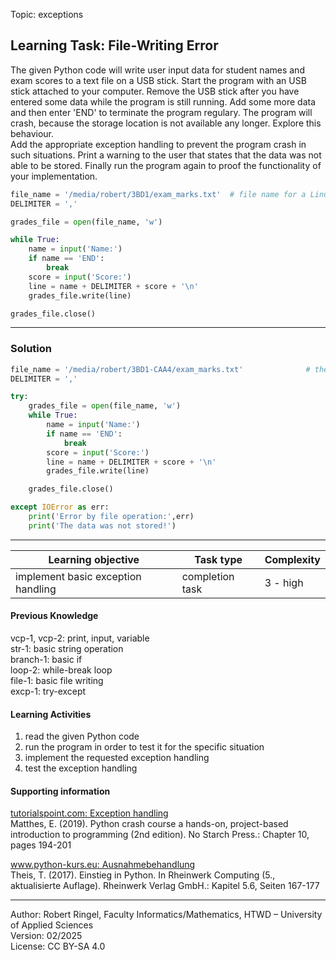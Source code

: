 Topic: exceptions

## Learning Task: File-Writing Error

The given Python code will write user input data for student names and exam scores to a text file on a USB stick.
Start the program with an USB stick attached to your computer. Remove the USB stick after you have entered some data while the program is still running. Add some more data and then enter 'END' to terminate the program regulary. The program will crash, because the storage location is not available any longer. Explore this behaviour.  
Add the appropriate exception handling to prevent the program crash in such situations. Print a warning to the user that states that the data was not able to be stored. Finally run the program again to proof the functionality of your implementation.  

``` python
file_name = '/media/robert/3BD1/exam_marks.txt'  # file name for a Linux USB file
DELIMITER = ','

grades_file = open(file_name, 'w')    

while True:
    name = input('Name:')
    if name == 'END':
        break
    score = input('Score:')
    line = name + DELIMITER + score + '\n'
    grades_file.write(line)

grades_file.close()                    

```

---------------------------------------

### Solution

``` python
file_name = '/media/robert/3BD1-CAA4/exam_marks.txt'              # the file name
DELIMITER = ','

try:
    grades_file = open(file_name, 'w')     
    while True:
        name = input('Name:')
        if name == 'END':
            break
        score = input('Score:')
        line = name + DELIMITER + score + '\n'
        grades_file.write(line)

    grades_file.close()                   

except IOError as err:
    print('Error by file operation:',err)
    print('The data was not stored!')
```

---------------------------------------
| **Learning objective**                         | **Task type**   | **Complexity** |
| ---------------------------------------------- | --------------- | -------------- |
| implement basic exception handling             | completion task | 3 - high       |  

#### Previous Knowledge

vcp-1, vcp-2: print, input, variable  
str-1: basic string operation  
branch-1: basic if  
loop-2: while-break loop  
file-1: basic file writing  
excp-1: try-except
  
#### Learning Activities

1) read the given Python code
2) run the program in order to test it for the specific situation
3) implement the requested exception handling
4) test the exception handling

#### Supporting information

[tutorialspoint.com: Exception handling](https://www.tutorialspoint.com/python/python_tryexcept_block.htm)  
Matthes, E. (2019). Python crash course a hands-on, project-based introduction to programming (2nd edition). No Starch Press.: Chapter 10, pages 194-201  

[www.python-kurs.eu: Ausnahmebehandlung](https://www.python-kurs.eu/python3_ausnahmebehandlung.php)  
Theis, T. (2017). Einstieg in Python. In Rheinwerk Computing (5., aktualisierte Auflage). Rheinwerk Verlag GmbH.: Kapitel 5.6, Seiten 167-177

---------------------------------------
Author: Robert Ringel, Faculty Informatics/Mathematics, HTWD – University of Applied Sciences  
Version: 02/2025  
License: CC BY-SA 4.0
